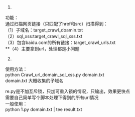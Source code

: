 1.  
功能：  
通过扫描网页链接（只匹配了href和src）扫描得到：  
（1）子域名：target_crawl_doamin.txt  
（2）sql_xss:target_crawl_sql_xss.txt  
（3）包含baidu.com的所有链接：target_crawl_urls.txt  
**（4）主要拿到url，处理都是小问题  
  
  
2.  
使用方法：  
python Crawl_url_domain_sql_xss.py domain.txt  
domain.txt  大概收集的子域名  
  
  
re.py是不加互斥锁，只加可重入锁的情况，只输出，效果更快点  
需要自己简单写个脚本处理下得到的所有url情况  
一般使用：  
python 1.py domain.txt | tee result.txt  
  
  

  
